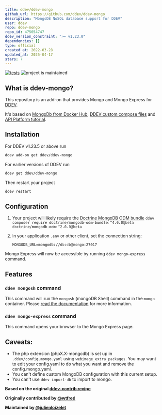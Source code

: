 ```yaml
---
title: ddev/ddev-mongo
github_url: https://github.com/ddev/ddev-mongo
description: "MongoDB NoSQL database support for DDEV"
user: ddev
repo: ddev-mongo
repo_id: 475054747
ddev_version_constraint: ">= v1.23.0"
dependencies: []
type: official
created_at: 2022-03-28
updated_at: 2025-04-17
stars: 7
---
```


[![tests](https://github.com/ddev/ddev-mongo/actions/workflows/tests.yml/badge.svg)](https://github.com/ddev/ddev-mongo/actions/workflows/tests.yml) ![project is maintained](https://img.shields.io/maintenance/yes/2024.svg)

## What is ddev-mongo?

This repository is an add-on that provides Mongo and Mongo Express for [DDEV](https://ddev.readthedocs.io/en/stable/).

It's based on [MongoDb from Docker Hub](https://hub.docker.com/_/mongo?tab=description#-via-docker-stack-deploy-or-docker-compose), [DDEV custom compose files](https://ddev.readthedocs.io/en/stable/users/extend/custom-compose-files/) and [API Platform tutorial](https://api-platform.com/docs/core/mongodb/#enabling-mongodb-support).

## Installation

For DDEV v1.23.5 or above run

```bash
ddev add-on get ddev/ddev-mongo
```

For earlier versions of DDEV run

```bash
ddev get ddev/ddev-mongo
```

Then restart your project

```bash
ddev restart
```

## Configuration

1. Your project will likely require the [Doctrine MongoDB ODM bundle](https://github.com/doctrine/DoctrineMongoDBBundle)
   `ddev composer require doctrine/mongodb-odm-bundle:^4.0.0@beta doctrine/mongodb-odm:^2.0.0@beta`

2. In your application `.env` or other client, set the connection string:

   ```
   MONGODB_URL=mongodb://db:db@mongo:27017
   ```

Mongo Express will now be accessible by running `ddev mongo-express` command.

## Features

### `ddev mongosh` command

This command will run the `mongosh` (mongoDB Shell) command in the `mongo` container. Please [read the documentation](https://www.mongodb.com/docs/mongodb-shell/) for more information.

### `ddev mongo-express` command

This command opens your browser to the Mongo Express page.

## Caveats:

- The php extension (phpX.X-mongodb) is set up in `.ddev/config.mongo.yaml` using `webimage_extra_packages`. You may want to edit your config.yaml to do what you want and remove the config.mongo.yaml.
- You can't define custom MongoDB configuration with this current setup.
- You can't use `ddev import-db` to import to mongo.

**Based on the original [ddev-contrib recipe](https://github.com/ddev/ddev-contrib/tree/master/docker-compose-services/mongodb)**

**Originally contributed by [@wtfred](https://github.com/wtfred)**

**Maintained by [@julienloizelet](https://github.com/julienloizelet)**
